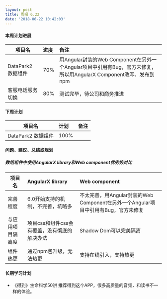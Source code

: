 ```yaml
---
layout: post
title: 周报 6.22
date: '2018-06-22 10:42:03'
---
```


#### 本周计划进展

| 项目名         | 进度              | 备注  |
| ------------- |:----------------| :---------|
| DataPark2 数据组件 |  70% | 用Angular封装的Web Component在另外一个Angular项目中引用有Bug，官方未修复，所以用AngularX Component改写，发布到npm |
| 客服电话服务切换 |  80%   | 测试完毕，待公司和商务推进  |

#### 下周计划

| 项目名         | 计划              | 备注  |
| ------------- |:----------------| :---------|
| DataPark2 数据组件 |  100% |  |


#### 问题、建议、总结或规划
##### 数组组件中使用AngularX library和Web component优劣势对比

| 项目名         | AngularX   library           | Web component  |
| ------------- |:----------------| :---------|
| 完善程度 | 6.0开始支持的机制，不完善，坑略多 |不太完善，用Angular封装的Web Component在另外一个Angular项目中引用有Bug，官方未修复 |
| 与应用项目隔离度 | 项目css和组件css会有覆盖，没有彻底的解决办法 | Shadow Dom可以完美隔离 |
| 组件热更 | 通过npm包升级，无法热更 | 支持在线引入，支持热更 |


#### 长期学习计划
- 《得到》生命科学50讲
推荐得到这个APP，很多高质量的音频，和读书不一样的体验。
